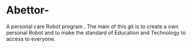 # Abettor-
A personal care Robot program . The main of this git is to create a own personal Robot and to make the standard of Education and Technology to access to everyone.

